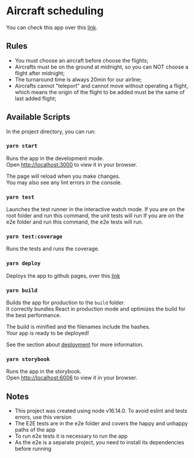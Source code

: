 # Aircraft scheduling

You can check this app over this [link](https://jeanrantunes.github.io/jean-antunes-aircraft-scheduling).

## Rules

- You must choose an aircraft before choose the flights;
- Aircrafts must be on the ground at midnight, so you can NOT choose a flight after midnight;
- The turnaround time is always 20min for our airline;
- Aircrafts cannot "teleport" and cannot move without operating a flight, which means the origin of the flight to be added must be the same of last added flight;


## Available Scripts

In the project directory, you can run:

### `yarn start`

Runs the app in the development mode.\
Open [http://localhost:3000](http://localhost:3000) to view it in your browser.

The page will reload when you make changes.\
You may also see any lint errors in the console.

### `yarn test`

Launches the test runner in the interactive watch mode.
If you are on the root folder and run this command, the unit tests will run
If you are on the e2e folder and run this command, the e2e tests will run.

### `yarn test:coverage`

Runs the tests and runs the coverage.

### `yarn deploy`

Deploys the app to github pages, over this [link](https://jeanrantunes.github.io/jean-antunes-aircraft-scheduling)

### `yarn build`

Builds the app for production to the `build` folder.\
It correctly bundles React in production mode and optimizes the build for the best performance.

The build is minified and the filenames include the hashes.\
Your app is ready to be deployed!

See the section about [deployment](https://facebook.github.io/create-react-app/docs/deployment) for more information.

### `yarn storybook`

Runs the app in the storybook.\
Open [http://localhost:6006](http://localhost:6006) to view it in your browser.
## Notes

- This project was created using node v16.14.0. To avoid eslint and tests errors, use this version
- The E2E tests are in the e2e folder and covers the happy and unhappy paths of the app
- To run e2e tests it is necessary to run the app
- As the e2e is a separate project, you need to install its dependencies before running



